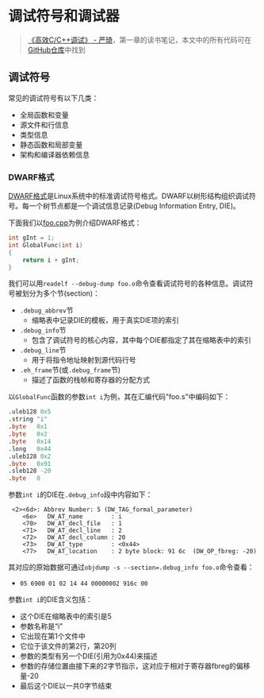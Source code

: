 # 调试符号和调试器

> [《高效C/C++调试》 - 严琦](http://www.tup.tsinghua.edu.cn/Wap/tsxqy.aspx?id=10204101)，第一章的读书笔记，本文中的所有代码可在[GitHub仓库](https://github.com/LittleBee1024/learning_book/tree/main/docs/booknotes/cpp_debug/01/code)中找到

## 调试符号

常见的调试符号有以下几类：

* 全局函数和变量
* 源文件和行信息
* 类型信息
* 静态函数和局部变量
* 架构和编译器依赖信息

### DWARF格式

[DWARF格式](https://dwarfstd.org/)是Linux系统中的标准调试符号格式。DWARF以树形结构组织调试符号。每一个树节点都是一个调试信息记录(Debug Information Entry, DIE)。

下面我们以[foo.cpp](https://github.com/LittleBee1024/learning_book/tree/main/docs/booknotes/cpp_debug/01/code/dwarf/foo.cpp)为例介绍DWARF格式：

```cpp linenums="1"
int gInt = 1;
int GlobalFunc(int i)
{
    return i + gInt;
}
```

我们可以用`readelf --debug-dump foo.o`命令查看调试符号的各种信息。调试符号被划分为多个节(section)：

* `.debug_abbrev`节
    * 缩略表中记录DIE的模板，用于真实DIE项的索引
* `.debug_info`节
    * 包含了调试符号的核心内容，其中每个DIE都指定了其在缩略表中的索引
* `.debug_line`节
    * 用于将指令地址映射到源代码行号
* `.eh_frame`节(或`.debug_frame`节)
    * 描述了函数的栈帧和寄存器的分配方式

以`GlobalFunc`函数的参数`int i`为例，其在汇编代码"foo.s"中编码如下：

```asm
.uleb128 0x5
.string	"i"
.byte	0x1
.byte	0x2
.byte	0x14
.long	0x44
.uleb128 0x2
.byte	0x91
.sleb128 -20
.byte	0
```

参数`int i`的DIE在`.debug_info`段中内容如下：
```
 <2><6d>: Abbrev Number: 5 (DW_TAG_formal_parameter)
    <6e>   DW_AT_name        : i
    <70>   DW_AT_decl_file   : 1
    <71>   DW_AT_decl_line   : 2
    <72>   DW_AT_decl_column : 20
    <73>   DW_AT_type        : <0x44>
    <77>   DW_AT_location    : 2 byte block: 91 6c 	(DW_OP_fbreg: -20)
```

其对应的原始数据可通过`objdump -s --section=.debug_info foo.o`命令查看：

* `05 6900 01 02 14 44 00000002 916c 00`

参数`int i`的DIE含义包括：

* 这个DIE在缩略表中的索引是5
* 参数名称是“i”
* 它出现在第1个文件中
* 它位于该文件的第2行，第20列
* 参数的类型有另一个DIE(引用为0x44)来描述
* 参数的存储位置由接下来的2字节指示，这对应于相对于寄存器fbreg的偏移量-20
* 最后这个DIE以一共0字节结束
